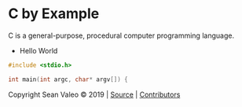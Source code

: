 # C by Example

C is a general-purpose, procedural computer programming language.

  * Hello World

```c
#include <stdio.h>

int main(int argc, char* argv[]) {
```

Copyright Sean Valeo &copy; 2019 | [Source](https://github.com/seanvaleo/cbyexample "Source") | [Contributors](https://github.com/seanvaleo/cbyexample/blob/master/CONTRIBUTORS.txt "Contributors")


